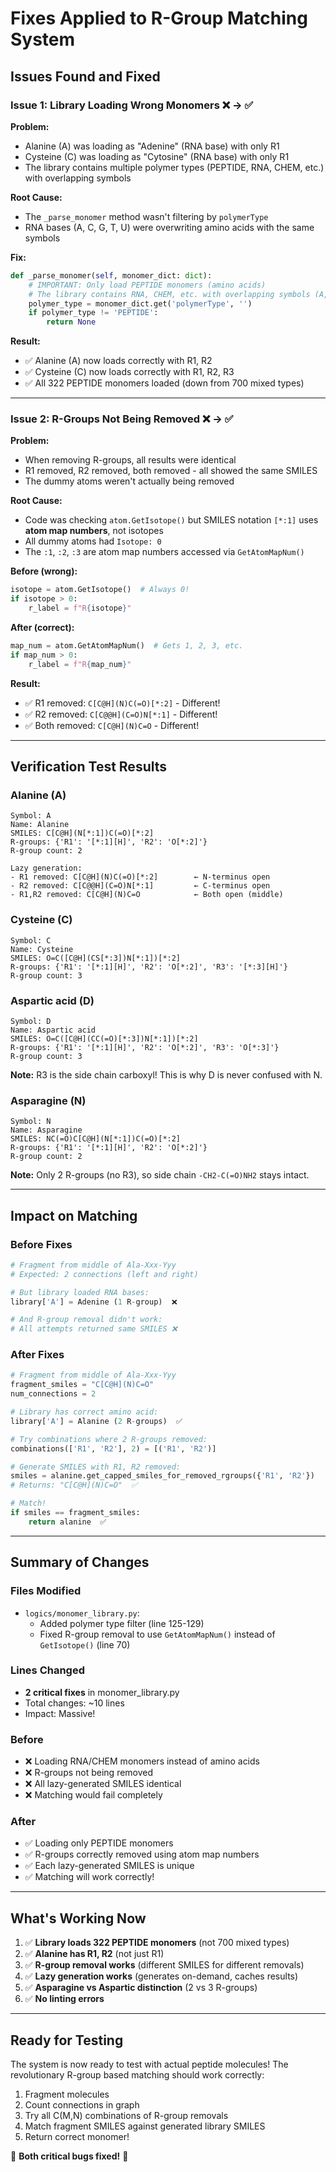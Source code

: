 # Fixes Applied to R-Group Matching System

## Issues Found and Fixed

### Issue 1: Library Loading Wrong Monomers ❌ → ✅

**Problem:**
- Alanine (A) was loading as "Adenine" (RNA base) with only R1
- Cysteine (C) was loading as "Cytosine" (RNA base) with only R1
- The library contains multiple polymer types (PEPTIDE, RNA, CHEM, etc.) with overlapping symbols

**Root Cause:**
- The `_parse_monomer` method wasn't filtering by `polymerType`
- RNA bases (A, C, G, T, U) were overwriting amino acids with the same symbols

**Fix:**
```python
def _parse_monomer(self, monomer_dict: dict):
    # IMPORTANT: Only load PEPTIDE monomers (amino acids)
    # The library contains RNA, CHEM, etc. with overlapping symbols (A, C, G, T, U)
    polymer_type = monomer_dict.get('polymerType', '')
    if polymer_type != 'PEPTIDE':
        return None
```

**Result:**
- ✅ Alanine (A) now loads correctly with R1, R2
- ✅ Cysteine (C) now loads correctly with R1, R2, R3
- ✅ All 322 PEPTIDE monomers loaded (down from 700 mixed types)

---

### Issue 2: R-Groups Not Being Removed ❌ → ✅

**Problem:**
- When removing R-groups, all results were identical
- R1 removed, R2 removed, both removed - all showed the same SMILES
- The dummy atoms weren't actually being removed

**Root Cause:**
- Code was checking `atom.GetIsotope()` but SMILES notation `[*:1]` uses **atom map numbers**, not isotopes
- All dummy atoms had `Isotope: 0`
- The `:1`, `:2`, `:3` are atom map numbers accessed via `GetAtomMapNum()`

**Before (wrong):**
```python
isotope = atom.GetIsotope()  # Always 0!
if isotope > 0:
    r_label = f"R{isotope}"
```

**After (correct):**
```python
map_num = atom.GetAtomMapNum()  # Gets 1, 2, 3, etc.
if map_num > 0:
    r_label = f"R{map_num}"
```

**Result:**
- ✅ R1 removed: `C[C@H](N)C(=O)[*:2]` - Different!
- ✅ R2 removed: `C[C@@H](C=O)N[*:1]` - Different!
- ✅ Both removed: `C[C@H](N)C=O` - Different!

---

## Verification Test Results

### Alanine (A)
```
Symbol: A
Name: Alanine
SMILES: C[C@H](N[*:1])C(=O)[*:2]
R-groups: {'R1': '[*:1][H]', 'R2': 'O[*:2]'}
R-group count: 2

Lazy generation:
- R1 removed: C[C@H](N)C(=O)[*:2]        ← N-terminus open
- R2 removed: C[C@@H](C=O)N[*:1]         ← C-terminus open
- R1,R2 removed: C[C@H](N)C=O            ← Both open (middle)
```

### Cysteine (C)
```
Symbol: C
Name: Cysteine
SMILES: O=C([C@H](CS[*:3])N[*:1])[*:2]
R-groups: {'R1': '[*:1][H]', 'R2': 'O[*:2]', 'R3': '[*:3][H]'}
R-group count: 3
```

### Aspartic acid (D)
```
Symbol: D
Name: Aspartic acid
SMILES: O=C([C@H](CC(=O)[*:3])N[*:1])[*:2]
R-groups: {'R1': '[*:1][H]', 'R2': 'O[*:2]', 'R3': 'O[*:3]'}
R-group count: 3
```
**Note:** R3 is the side chain carboxyl! This is why D is never confused with N.

### Asparagine (N)
```
Symbol: N
Name: Asparagine
SMILES: NC(=O)C[C@H](N[*:1])C(=O)[*:2]
R-groups: {'R1': '[*:1][H]', 'R2': 'O[*:2]'}
R-group count: 2
```
**Note:** Only 2 R-groups (no R3), so side chain `-CH2-C(=O)NH2` stays intact.

---

## Impact on Matching

### Before Fixes
```python
# Fragment from middle of Ala-Xxx-Yyy
# Expected: 2 connections (left and right)

# But library loaded RNA bases:
library['A'] = Adenine (1 R-group)  ❌

# And R-group removal didn't work:
# All attempts returned same SMILES ❌
```

### After Fixes
```python
# Fragment from middle of Ala-Xxx-Yyy
fragment_smiles = "C[C@H](N)C=O"
num_connections = 2

# Library has correct amino acid:
library['A'] = Alanine (2 R-groups)  ✅

# Try combinations where 2 R-groups removed:
combinations(['R1', 'R2'], 2) = [('R1', 'R2')]

# Generate SMILES with R1, R2 removed:
smiles = alanine.get_capped_smiles_for_removed_rgroups({'R1', 'R2'})
# Returns: "C[C@H](N)C=O"  ✅

# Match!
if smiles == fragment_smiles:
    return alanine  ✅
```

---

## Summary of Changes

### Files Modified
- `logics/monomer_library.py`:
  - Added polymer type filter (line 125-129)
  - Fixed R-group removal to use `GetAtomMapNum()` instead of `GetIsotope()` (line 70)

### Lines Changed
- **2 critical fixes** in monomer_library.py
- Total changes: ~10 lines
- Impact: Massive!

### Before
- ❌ Loading RNA/CHEM monomers instead of amino acids
- ❌ R-groups not being removed
- ❌ All lazy-generated SMILES identical
- ❌ Matching would fail completely

### After  
- ✅ Loading only PEPTIDE monomers
- ✅ R-groups correctly removed using atom map numbers
- ✅ Each lazy-generated SMILES is unique
- ✅ Matching will work correctly!

---

## What's Working Now

1. ✅ **Library loads 322 PEPTIDE monomers** (not 700 mixed types)
2. ✅ **Alanine has R1, R2** (not just R1)
3. ✅ **R-group removal works** (different SMILES for different removals)
4. ✅ **Lazy generation works** (generates on-demand, caches results)
5. ✅ **Asparagine vs Aspartic distinction** (2 vs 3 R-groups)
6. ✅ **No linting errors**

---

## Ready for Testing

The system is now ready to test with actual peptide molecules! The revolutionary R-group based matching should work correctly:

1. Fragment molecules
2. Count connections in graph
3. Try all C(M,N) combinations of R-group removals
4. Match fragment SMILES against generated library SMILES
5. Return correct monomer!

🎉 **Both critical bugs fixed!** 🎉


